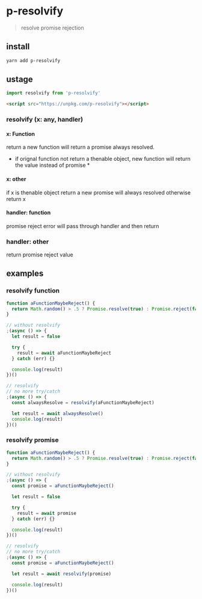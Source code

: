 # p-resolvify
 > resolve promise rejection

## install

```sh
yarn add p-resolvify
```

## ustage
```js
import resolvify from 'p-resolvify'
```

```html
<script src="https://unpkg.com/p-resolvify"></script>
```

### resolvify (x: any, handler)

#### x: Function
return a new function will return a promise always resolved.
* if orignal function not return a thenable object, new function will return the value instead of promise *

#### x: other
if x is thenable object
return a new promise will always resolved
otherwise
return x

#### handler: function
promise reject error will pass through handler and then return

### handler: other
return promise reject value

## examples

### resolvify function

```js
function aFunctionMaybeReject() {
  return Math.random() > .5 ? Promise.resolve(true) : Promise.reject(false)
}

// without resolvify
;(async () => {
  let result = false

  try {
    result = await aFunctionMaybeReject
  } catch (err) {}

  console.log(result)
})()

// resolvify
// no more try/catch
;(async () => {
  const alwaysResolve = resolvify(aFunctionMaybeReject)

  let result = await alwaysResolve()
  console.log(result)
})()
```

### resolvify promise

```js
function aFunctionMaybeReject() {
  return Math.random() > .5 ? Promise.resolve(true) : Promise.reject(false)
}

// without resolvify
;(async () => {
  const promise = aFunctionMaybeReject()

  let result = false

  try {
    result = await promise
  } catch (err) {}

  console.log(result)
})()

// resolvify
// no more try/catch
;(async () => {
  const promise = aFunctionMaybeReject()

  let result = await resolvify(promise)

  console.log(result)
})()
```